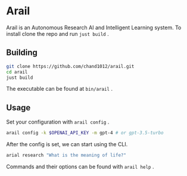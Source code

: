 # Arail

Arail is an Autonomous Research AI and Intelligent Learning system. To install clone the repo and run `just build` .

## Building

```sh
git clone https://github.com/chand1012/arail.git
cd arail
just build
```

The executable can be found at `bin/arail` .

## Usage

Set your configuration with `arail config` .

```sh
arail config -k $OPENAI_API_KEY -m gpt-4 # or gpt-3.5-turbo
```

After the config is set, we can start using the CLI.

```sh
arial research "What is the meaning of life?"
```

Commands and their options can be found with `arail help` .
